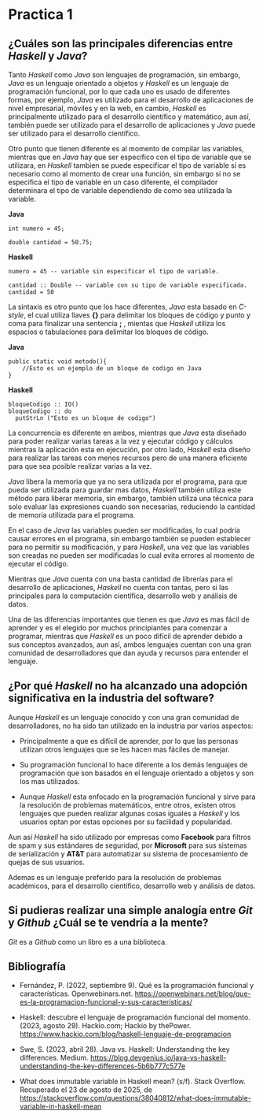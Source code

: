 # **Practica 1**

## ¿Cuáles son las principales diferencias entre *Haskell* y *Java*?

Tanto *Haskell* como *Java* son lenguajes de programación, sin embargo, *Java* es un lenguaje orientado a objetos y *Haskell* es un lenguaje de programación funcional, por lo que cada uno es usado de diferentes formas, por ejemplo, *Java* es utilizado para el desarrollo de aplicaciones de nivel empresarial, móviles y en la web, en cambio, *Haskell* es principalmente utilizado para el desarrollo científico y matemático, aun así, también puede ser utilizado para el desarrollo de aplicaciones y *Java* puede ser utilizado para el desarrollo científico.

Otro punto que tienen diferente es al momento de compilar las variables, mientras que en *Java* hay que ser especifico con el tipo de variable que se utilizara, en *Haskell* tambien se puede especificar el tipo de variable si es necesario como al momento de crear una función, sin embargo si no se especifica el tipo de variable en un caso diferente, el compilador determinara el tipo de variable dependiendo de como sea utilizada la variable.

**Java**

```
int numero = 45;

double cantidad = 50.75;
```

**Haskell**

```
numero = 45 -- variable sin especificar el tipo de variable.

cantidad :: Double -- variable con su tipo de variable especificada.
cantidad = 50
```

La sintaxis es otro punto que los hace diferentes, *Java* esta basado en *C-style*, el cual utiliza llaves **{}** para delimitar los bloques de código y punto y coma para finalizar una sentencia **;** , mientas que *Haskell* utiliza los espacios o tabulaciones para delimitar los bloques de código.

**Java**

```
public static void metodo(){
    //Esto es un ejemplo de un bloque de codigo en Java
}
```

**Haskell**

```
bloqueCodigo :: IO()
bloqueCodigo :: do
  putStrLn ("Esto es un bloque de codigo")
```

La concurrencia es diferente en ambos, mientras que *Java* esta diseñado para poder realizar varias tareas a la vez y ejecutar código y cálculos mientras la aplicación esta en ejecución, por otro lado, *Haskell* esta diseño para realizar las tareas con menos recursos pero de una manera eficiente para que sea posible realizar varias a la vez.

*Java* libera la memoria que ya no sera utilizada por el programa, para que pueda ser utilizada para guardar mas datos, *Haskell* también utiliza este método para liberar memoria, sin embargo, también utiliza una técnica para solo evaluar las expresiones cuando son necesarias, reduciendo la cantidad de memoria utilizada para el programa.

En el caso de *Java* las variables pueden ser modificadas, lo cual podría causar errores en el programa, sin embargo también se pueden establecer para no permitir su modificación, y para *Haskell*, una vez que las variables son creadas no pueden ser modificadas lo cual evita errores al momento de ejecutar el código.

Mientras que *Java* cuenta con una basta cantidad de librerías para el desarrollo de aplicaciones, *Haskell* no cuenta con tantas, pero si las principales para la computación científica, desarrollo web y análisis de datos.

Una de las diferencias importantes que tienen es que *Java* es mas fácil de aprender y es el elegido por muchos principiantes para comenzar a programar, mientras que *Haskell* es un poco difícil de aprender debido a sus conceptos avanzados, aun así, ambos lenguajes cuentan con una gran comunidad de desarrolladores que dan ayuda y recursos para entender el lenguaje.

## ¿Por qué *Haskell* no ha alcanzado una adopción significativa en la industria del software?

Aunque *Haskell* es un lenguaje conocido y con una gran comunidad de desarrolladores, no ha sido tan utilizado en la industria por varios aspectos:

* Principalmente a que es difícil de aprender, por lo que las personas utilizan otros lenguajes que se les hacen mas fáciles de manejar.

* Su programación funcional lo hace diferente a los demás lenguajes de programación que son basados en el lenguaje orientado a objetos y son los mas utilizados.

* Aunque *Haskell* esta enfocado en la programación funcional y sirve para la resolución de problemas matemáticos, entre otros, existen otros lenguajes que pueden realizar algunas cosas iguales a *Haskell* y los usuarios optan por estas opciones por su facilidad y popularidad.

Aun así *Haskell* ha sido utilizado por empresas como **Facebook** para filtros de spam y sus estándares de seguridad, por **Microsoft** para sus sistemas de serialización y **AT&T** para automatizar su sistema de procesamiento de quejas de sus usuarios.

Ademas es un lenguaje preferido para la resolución de problemas académicos, para el desarrollo científico, desarrollo web y análisis de datos.

## Si pudieras realizar una simple analogía entre *Git* y *Github* ¿Cuál se te vendría a la mente?

*Git* es a *Github* como un libro es a una biblioteca.

## Bibliografía

* Fernández, P. (2022, septiembre 9). Qué es la programación funcional y características. Openwebinars.net. https://openwebinars.net/blog/que-es-la-programacion-funcional-y-sus-caracteristicas/

* Haskell: descubre el lenguaje de programación funcional del momento. (2023, agosto 29). Hackio.com; Hackio by thePower. https://www.hackio.com/blog/haskell-lenguaje-de-programacion

* Swe, S. (2023, abril 28). Java vs. Haskell: Understanding the key differences. Medium. https://blog.devgenius.io/java-vs-haskell-understanding-the-key-differences-5b6b777c577e

* What does immutable variable in Haskell mean? (s/f). Stack Overflow. Recuperado el 23 de agosto de 2025, de https://stackoverflow.com/questions/38040812/what-does-immutable-variable-in-haskell-mean